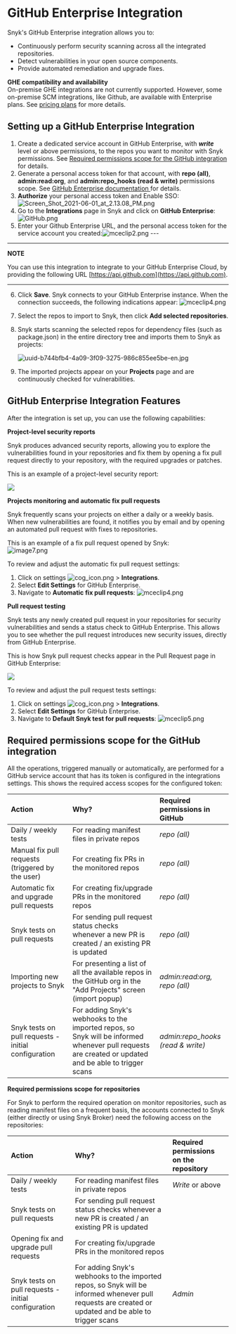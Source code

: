 # GitHub Enterprise Integration

Snyk's GitHub Enterprise integration allows you to:

* Continuously perform security scanning across all the integrated repositories.
* Detect vulnerabilities in your open source components.
* Provide automated remediation and upgrade fixes.

**GHE compatibility and availability**  
On-premise GHE integrations are not currently supported. However, some on-premise SCM integrations, like Github, are available with Enterprise plans. See [pricing plans](https://snyk.io/plans/) for more details.

## Setting up a GitHub Enterprise Integration

1. Create a dedicated service account in GitHub Enterprise, with _**write**_ level or above permissions, to the repos you want to monitor with Snyk permissions. See [Required permissions scope for the GitHub integration](github-enterprise-integration.md) for details.
2. Generate a personal access token for that account, with **repo \(all\)**, **admin:read:org**, and **admin:repo\_hooks \(read & write\)** permissions scope. See [GitHub Enterprise documentation ](https://docs.github.com/en/enterprise-server@2.22/github/authenticating-to-github/creating-a-personal-access-token)for details.
3. **Authorize** your personal access token and Enable SSO: ![Screen\_Shot\_2021-06-01\_at\_2.13.08\_PM.png](../../.gitbook/assets/screen_shot_2021-06-01_at_2.13.08_pm.png)
4. Go to the **Integrations** page in Snyk and click on **GitHub Enterprise**: ![GitHub.png](../../.gitbook/assets/github.png)
5. Enter your Github Enterprise URL, and the personal access token for the service account you created:![mceclip2.png](../../.gitbook/assets/mceclip2-2-.png) ---
---
**NOTE**

You can use this integration to integrate to your GitHub Enterprise Cloud, by providing the following URL [https://api.github.com](https://api.github.com).

---

6. Click **Save**. Snyk connects to your GitHub Enterprise instance. When the connection succeeds, the following indications appear: ![mceclip4.png](../../.gitbook/assets/mceclip4-1-.png)
7. Select the repos to import to Snyk, then click **Add selected repositories**.
8. Snyk starts scanning the selected repos for dependency files \(such as package.json\) in the entire directory tree and imports them to Snyk as projects:

    ![uuid-b744bfb4-4a09-3f09-3275-986c855ee5be-en.jpg](../../.gitbook/assets/uuid-b744bfb4-4a09-3f09-3275-986c855ee5be-en%20%281%29.jpeg)

11. The imported projects appear on your **Projects** page and are continuously checked for vulnerabilities.

## GitHub Enterprise Integration Features

After the integration is set up, you can use the following capabilities:

**Project-level security reports**

Snyk produces advanced security reports, allowing you to explore the vulnerabilities found in your repositories and fix them by opening a fix pull request directly to your repository, with the required upgrades or patches.

This is an example of a project-level security report:

![](../../.gitbook/assets/mceclip0-22-.png)

**Projects monitoring and automatic fix pull requests**

Snyk frequently scans your projects on either a daily or a weekly basis. When new vulnerabilities are found, it notifies you by email and by opening an automated pull request with fixes to repositories.

This is an example of a fix pull request opened by Snyk:  
![image7.png](../../.gitbook/assets/uuid-6cfdaf0b-c349-468d-fe65-4f80bad110ea-en.png)

To review and adjust the automatic fix pull request settings:

1. Click on settings ![cog\_icon.png](../../.gitbook/assets/cog_icon.png) &gt; **Integrations**.
2. Select **Edit Settings** for GitHub Enterprise.
3. Navigate to **Automatic fix pull requests**: ![mceclip4.png](../../.gitbook/assets/mceclip4%20%281%29.png)

**Pull request testing**

Snyk tests any newly created pull request in your repositories for security vulnerabilities and sends a status check to GitHub Enterprise. This allows you to see whether the pull request introduces new security issues, directly from GitHub Enterprise.

This is how Snyk pull request checks appear in the Pull Request page in GitHub Enterprise:

![](../../.gitbook/assets/uuid-87113833-be79-dbe2-8860-a3f224d654c4-en%20%281%29.png)

To review and adjust the pull request tests settings:

1. Click on settings ![cog\_icon.png](../../.gitbook/assets/cog_icon.png) &gt; **Integrations**.
2. Select **Edit Settings** for GitHub Enterprise.
3. Navigate to **Default Snyk test for pull requests**: ![mceclip5.png](../../.gitbook/assets/mceclip5%20%281%29.png)

## Required permissions scope for the GitHub integration <a id="h_01ER1W3EZ4DXGHGKT12DWQEJV2"></a>

All the operations, triggered manually or automatically, are performed for a GitHub service account that has its token is configured in the integrations settings. This shows the required access scopes for the configured token:

| **Action** | **Why?** | **Required permissions in GitHub** |
| :--- | :--- | :--- |
| Daily / weekly tests | For reading manifest files in private repos | _repo \(all\)_ |
| Manual fix pull requests \(triggered by the user\) | For creating fix PRs in the monitored repos | _repo \(all\)_ |
| Automatic fix and upgrade pull requests | For creating fix/upgrade PRs in the monitored repos | _repo \(all\)_ |
| Snyk tests on pull requests | For sending pull request status checks whenever a new PR is created / an existing PR is updated | _repo \(all\)_ |
| Importing new projects to Snyk | For presenting a list of all the available repos in the GitHub org in the "Add Projects" screen \(import popup\) | _admin:read:org, repo \(all\)_ |
| Snyk tests on pull requests - initial configuration | For adding Snyk's webhooks to the imported repos, so Snyk will be informed whenever pull requests are created or updated and be able to trigger scans | _admin:repo\_hooks \(read & write\)_ |

**Required permissions scope for repositories**

For Snyk to perform the required operation on monitor repositories, such as reading manifest files on a frequent basis, the accounts connected to Snyk \(either directly or using Snyk Broker\) need the following access on the repositories:

| **Action** | **Why?** | **Required permissions on the repository** |
| :--- | :--- | :--- |
| Daily / weekly tests | For reading manifest files in private repos | _Write_ or above |
| Snyk tests on pull requests | For sending pull request status checks whenever a new PR is created / an existing PR is updated |  |
| Opening fix and upgrade pull requests | For creating fix/upgrade PRs in the monitored repos |  |
| Snyk tests on pull requests - initial configuration | For adding Snyk's webhooks to the imported repos, so Snyk will be informed whenever pull requests are created or updated and be able to trigger scans | _Admin_ |


